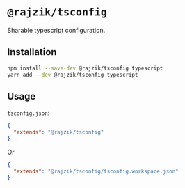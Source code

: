 # `@rajzik/tsconfig`

Sharable typescript configuration.

## Installation

```sh
npm install --save-dev @rajzik/tsconfig typescript
yarn add --dev @rajzik/tsconfig typescript
```

## Usage

`tsconfig.json`:

```json
{
  "extends": "@rajzik/tsconfig"
}
```

Or

```json
{
  "extends": "@rajzik/tsconfig/tsconfig.workspace.json"
}
```
